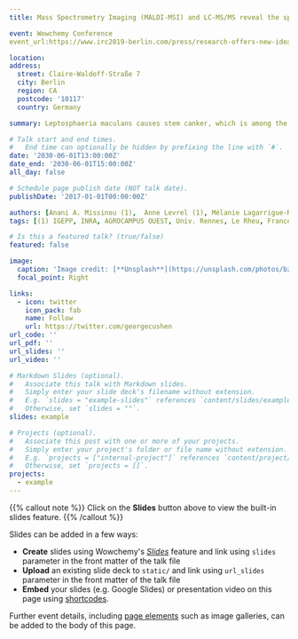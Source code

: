 ```yaml
---
title: Mass Spectrometry Imaging (MALDI-MSI) and LC-MS/MS reveal the spatial distribution of metabolites in response to Leptosphaeria maculans infection in stems of Brassica napus

event: Wowchemy Conference
event_url:https://www.irc2019-berlin.com/press/research-offers-new-ideas-international-oilseed-rape-cultivation

location: 
address:
  street: Claire-Waldoff-Straße 7
  city: Berlin
  region: CA
  postcode: '10117'
  country: Germany

summary: Leptosphaeria maculans causes stem canker, which is among the most important diseases of oilseed rape (Brassica napus) in Europe. Previous genetic studies have identified series of Quantitative Trait Loci (QTL) involved in quantitative resistance. Resistance QTL contribute to the reduction of crown necrosis at late stem stage (Brun et al. 2010). Cellular mechanisms underlying both basal and quantitative resistance to stem canker are however still largely unknown. In the present work, we used untargeted metabolomic approaches to investigate the cellular responses to stem infection in two oilseed rape varieties, 'Darmor' (partially resistant) and 'Bristol' (susceptible) inoculated with the isolate JN2.  We used direct analysis of tissues by Matrix-Assisted Laser Desorption/Ionization Mass Spectrometry Imaging (MALDI-MSI), to get access to hundreds of biomolecules analysis while maintaining tissue integrity and molecule localization (Muller, T. et al. 2011). As a complement, a metabolomic approach was conducted using Liquid Chromatography separation coupled with High Resolution Mass Spectrometry.

# Talk start and end times.
#   End time can optionally be hidden by prefixing the line with `#`.
date: '2030-06-01T13:00:00Z'
date_end: '2030-06-01T15:00:00Z'
all_day: false

# Schedule page publish date (NOT talk date).
publishDate: '2017-01-01T00:00:00Z'

authors: [Anani A. Missinou (1),  Anne Levrel (1), Mélanie Lagarrigue-Reboutier (2), Régis Lavigne (2), Yann Guitton (3), Nathalie Marnet (1), Régine Delourme (1), Maria Manzanares-Dauleux (1), Antoine Gravot (1)]
tags: [(1) IGEPP, INRA, AGROCAMPUS OUEST, Univ. Rennes, Le Rheu, France (2) Protim platform, IRSET - INSERM U1085, Rennes, France (3) Corsaire platform, ONIRIS - LABERCA, Nantes, France]

# Is this a featured talk? (true/false)
featured: false

image:
  caption: 'Image credit: [**Unsplash**](https://unsplash.com/photos/bzdhc5b3Bxs)'
  focal_point: Right

links:
  - icon: twitter
    icon_pack: fab
    name: Follow
    url: https://twitter.com/georgecushen
url_code: ''
url_pdf: ''
url_slides: ''
url_video: ''

# Markdown Slides (optional).
#   Associate this talk with Markdown slides.
#   Simply enter your slide deck's filename without extension.
#   E.g. `slides = "example-slides"` references `content/slides/example-slides.md`.
#   Otherwise, set `slides = ""`.
slides: example

# Projects (optional).
#   Associate this post with one or more of your projects.
#   Simply enter your project's folder or file name without extension.
#   E.g. `projects = ["internal-project"]` references `content/project/deep-learning/index.md`.
#   Otherwise, set `projects = []`.
projects:
  - example
---
```


{{% callout note %}}
Click on the **Slides** button above to view the built-in slides feature.
{{% /callout %}}

Slides can be added in a few ways:

- **Create** slides using Wowchemy's [_Slides_](https://wowchemy.com/docs/managing-content/#create-slides) feature and link using `slides` parameter in the front matter of the talk file
- **Upload** an existing slide deck to `static/` and link using `url_slides` parameter in the front matter of the talk file
- **Embed** your slides (e.g. Google Slides) or presentation video on this page using [shortcodes](https://wowchemy.com/docs/writing-markdown-latex/).

Further event details, including [page elements](https://wowchemy.com/docs/writing-markdown-latex/) such as image galleries, can be added to the body of this page.

